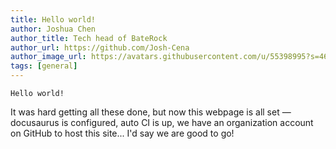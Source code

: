 ```yaml
---
title: Hello world!
author: Joshua Chen
author_title: Tech head of BateRock
author_url: https://github.com/Josh-Cena
author_image_url: https://avatars.githubusercontent.com/u/55398995?s=460&u=88dc0dcb0691877524dd8739db9fde7ed4fa9721&v=4
tags: [general]
---
```


```text
Hello world!
```

It was hard getting all these done, but now this webpage is all set — docusaurus is configured, auto CI is up, we have an organization account on GitHub to host this site... I'd say we are good to go!
